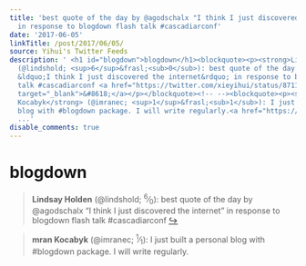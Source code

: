 ```yaml
---
title: 'best quote of the day by @agodschalx "I think I just discovered the internet"
  in response to blogdown flash talk #cascadiarconf'
date: '2017-06-05'
linkTitle: /post/2017/06/05/
source: Yihui's Twitter Feeds
description: ' <h1 id="blogdown">blogdown</h1><blockquote><p><strong>Lindsay Holden</strong>
  (@lindshold; <sup>6</sup>&frasl;<sub>0</sub>): best quote of the day by @agodschalx
  &ldquo;I think I just discovered the internet&rdquo; in response to blogdown flash
  talk #cascadiarconf <a href="https://twitter.com/xieyihui/status/871149533324992513"
  target="_blank">&#8618;</a></p></blockquote><!-- --><blockquote><p><strong>mran
  Kocabyk</strong> (@imranec; <sup>1</sup>&frasl;<sub>1</sub>): I just built a personal
  blog with #blogdown package. I will write regularly.<a href="https://t.co/4gKJIlHt7j"
  ...'
disable_comments: true
---
```

 <h1 id="blogdown">blogdown</h1><blockquote><p><strong>Lindsay Holden</strong> (@lindshold; <sup>6</sup>&frasl;<sub>0</sub>): best quote of the day by @agodschalx &ldquo;I think I just discovered the internet&rdquo; in response to blogdown flash talk #cascadiarconf <a href="https://twitter.com/xieyihui/status/871149533324992513" target="_blank">&#8618;</a></p></blockquote><!-- --><blockquote><p><strong>mran Kocabyk</strong> (@imranec; <sup>1</sup>&frasl;<sub>1</sub>): I just built a personal blog with #blogdown package. I will write regularly.<a href="https://t.co/4gKJIlHt7j" ...